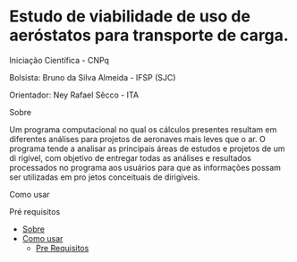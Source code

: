 # Estudo de viabilidade de uso de aeróstatos para transporte de carga.

Iniciação Científica - CNPq

Bolsista: Bruno da Silva Almeida - IFSP (SJC)  
<p> Orientador: Ney Rafael Sêcco - ITA </p>

<p id=>Sobre </p>

Um programa computacional no qual os cálculos presentes resultam em diferentes
análises para projetos de aeronaves mais leves que o ar.
O programa tende a analisar as principais áreas de estudos e projetos de um di
rigível, com objetivo de entregar todas as análises e resultados processados 
no programa aos usuários para que as informações possam ser utilizadas em pro
jetos conceituais de dirigíveis.

<p id="como-usar">Como usar </p>

<p id="pre-equisitos">Pré requisitos</p>

<!--ts-->

   * [Sobre](#Sobre)
   * [Como usar](#como-usar)
      * [Pre Requisitos](#pre-requisitos)
      
<!--te-->
